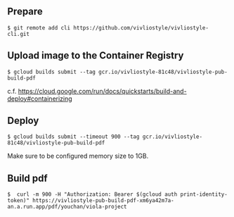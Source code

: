 ## Prepare

    $ git remote add cli https://github.com/vivliostyle/vivliostyle-cli.git

## Upload image to the Container Registry

    $ gcloud builds submit --tag gcr.io/vivliostyle-81c48/vivliostyle-pub-build-pdf

c.f. https://cloud.google.com/run/docs/quickstarts/build-and-deploy#containerizing

## Deploy

    $ gcloud builds submit --timeout 900 --tag gcr.io/vivliostyle-81c48/vivliostyle-pub-build-pdf 

Make sure to be configured memory size to 1GB.

## Build pdf

    $  curl -m 900 -H "Authorization: Bearer $(gcloud auth print-identity-token)" https://vivliostyle-pub-build-pdf-xm6ya42m7a-an.a.run.app/pdf/youchan/viola-project
